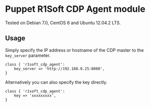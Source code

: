 Puppet R1Soft CDP Agent module
==============

Tested on Debian 7.0, CentOS 6 and Ubuntu 12.04.2 LTS.

Usage
--------------
Simply specify the IP address or hostname of the CDP master to the `key_server` parameter.

```puppet
class { 'r1soft_cdp_agent':
	key_server => 'http://192.168.0.25:8080',
}
```

Alternatively you can also specify the key directly. 

```puppet
class { 'r1soft_cdp_agent':
	key => 'xxxxxxxxx',
}
```
